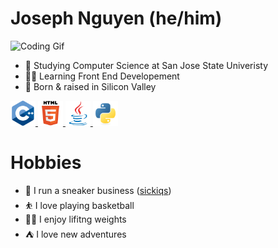 # Joseph Nguyen (he/him)
<img alt="Coding Gif" width="200" src="https://media3.giphy.com/media/zNpoqqsIUVqlDcLokQ/200w.gif?cid=6c09b952fkrg280qlghr2k6m7qhjrv2nkbmzyue5kwq9e5fa&ep=v1_gifs_search&rid=200w.gif&ct=g"/>


- 🏫 Studying Computer Science at San Jose State Univeristy
- 🧑‍💻 Learning Front End Developement
- 🏡 Born & raised in Silicon Valley

<p align="left"> <a href="https://www.w3schools.com/cpp/" target="_blank" rel="noreferrer"> <img src="https://raw.githubusercontent.com/devicons/devicon/master/icons/cplusplus/cplusplus-original.svg" alt="cplusplus" width="40" height="40"/> </a> <a href="https://www.w3.org/html/" target="_blank" rel="noreferrer"> <img src="https://raw.githubusercontent.com/devicons/devicon/master/icons/html5/html5-original-wordmark.svg" alt="html5" width="40" height="40"/> </a> <a href="https://www.java.com" target="_blank" rel="noreferrer"> <img src="https://raw.githubusercontent.com/devicons/devicon/master/icons/java/java-original.svg" alt="java" width="40" height="40"/> </a> <a href="https://www.python.org" target="_blank" rel="noreferrer"> <img src="https://raw.githubusercontent.com/devicons/devicon/master/icons/python/python-original.svg" alt="python" width="40" height="40"/> </a> </p>


# Hobbies
- 👟 I run a sneaker business ([sickiqs](https://www.instagram.com/sickiqs))
- ⛹ I love playing basketball
- 🏋️‍♂️ I enjoy lifitng weights
- ⛺ I love new adventures

